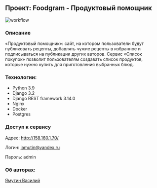## Проект: Foodgram - Продуктовый помощник

![workflow](https://github.com/zima2022/foodgram-project-react/actions/workflows/main.yml/badge.svg)

### Описание

«Продуктовый помощник»: сайт, на котором пользователи будут публиковать 
рецепты, добавлять чужие рецепты в избранное и подписываться на публикации 
других авторов. 
Сервис «Список покупок» позволит пользователям создавать список продуктов, 
которые нужно купить для приготовления выбранных блюд.

### Технологии:
- Python 3.9
- Django 3.2
- Django REST framework 3.14.0
- Nginx
- Docker
- Postgres
### Доступ к сервису
Адрес: http://158.160.1.70/

Логин: iamutin@yandex.ru

Пароль: admin

### Об авторах: 
[Ямутин Василий](https://github.com/zima2022)